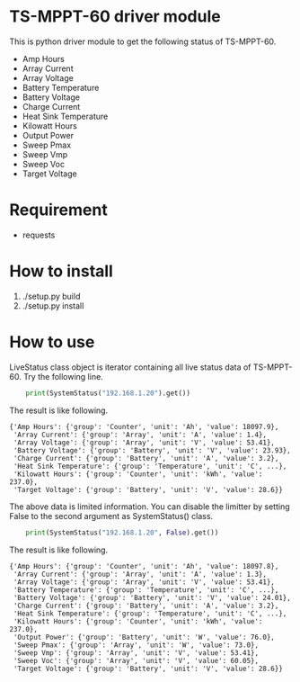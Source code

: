 # TS-MPPT-60 driver module

This is python driver module to get the following status of TS-MPPT-60.

* Amp Hours
* Array Current
* Array Voltage
* Battery Temperature
* Battery Voltage
* Charge Current
* Heat Sink Temperature
* Kilowatt Hours
* Output Power
* Sweep Pmax
* Sweep Vmp
* Sweep Voc
* Target Voltage

# Requirement

* requests

# How to install

1. ./setup.py build
2. ./setup.py install

# How to use

LiveStatus class object is iterator containing all live status data of TS-MPPT-60. Try the following line.

```python
    print(SystemStatus("192.168.1.20").get())
```

The result is like following.

```
{'Amp Hours': {'group': 'Counter', 'unit': 'Ah', 'value': 18097.9},
 'Array Current': {'group': 'Array', 'unit': 'A', 'value': 1.4},
 'Array Voltage': {'group': 'Array', 'unit': 'V', 'value': 53.41},
 'Battery Voltage': {'group': 'Battery', 'unit': 'V', 'value': 23.93},
 'Charge Current': {'group': 'Battery', 'unit': 'A', 'value': 3.2},
 'Heat Sink Temperature': {'group': 'Temperature', 'unit': 'C', ...},
 'Kilowatt Hours': {'group': 'Counter', 'unit': 'kWh', 'value': 237.0},
 'Target Voltage': {'group': 'Battery', 'unit': 'V', 'value': 28.6}}
```

The above data is limited information. You can disable the limitter by setting False to the second argument as SystemStatus() class.

```python
    print(SystemStatus("192.168.1.20", False).get())
```

The result is like following.

```
{'Amp Hours': {'group': 'Counter', 'unit': 'Ah', 'value': 18097.8},
 'Array Current': {'group': 'Array', 'unit': 'A', 'value': 1.3},
 'Array Voltage': {'group': 'Array', 'unit': 'V', 'value': 53.41},
 'Battery Temperature': {'group': 'Temperature', 'unit': 'C', ...},
 'Battery Voltage': {'group': 'Battery', 'unit': 'V', 'value': 24.01},
 'Charge Current': {'group': 'Battery', 'unit': 'A', 'value': 3.2},
 'Heat Sink Temperature': {'group': 'Temperature', 'unit': 'C', ...},
 'Kilowatt Hours': {'group': 'Counter', 'unit': 'kWh', 'value': 237.0},
 'Output Power': {'group': 'Battery', 'unit': 'W', 'value': 76.0},
 'Sweep Pmax': {'group': 'Array', 'unit': 'W', 'value': 73.0},
 'Sweep Vmp': {'group': 'Array', 'unit': 'V', 'value': 53.41},
 'Sweep Voc': {'group': 'Array', 'unit': 'V', 'value': 60.05},
 'Target Voltage': {'group': 'Battery', 'unit': 'V', 'value': 28.6}}
```
